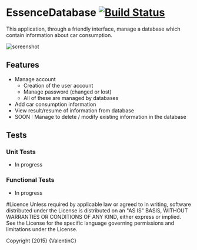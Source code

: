 # EssenceDatabase [![Build Status](https://travis-ci.org/vchatela/EssenceDatabase.svg?branch=master)](https://travis-ci.org/vchatela/EssenceDatabase)

This application, through a friendly interface, manage a database which contain information about car consumption.

![screenshot](http://img15.hostingpics.net/pics/799894dygfCGh1S0FApyMPkbX63qKacvm59lLusZe4jEOoimaster.png)

## Features
* Manage account
  * Creation of the user account
  * Manage password (changed or lost)
  * All of these are managed by databases
* Add car consumption information
* View result/resume of information from database
* SOON : Manage to delete / modify existing information in the database

## Tests
### Unit Tests
* In progress


### Functional Tests
* In progress
 

#Licence
   Unless required by applicable law or agreed to in writing, software
   distributed under the License is distributed on an "AS IS" BASIS,
   WITHOUT WARRANTIES OR CONDITIONS OF ANY KIND, either express or implied.
   See the License for the specific language governing permissions and
   limitations under the License.

Copyright {2015} {ValentinC}

